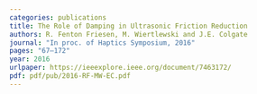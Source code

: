 ```yaml
---
categories: publications
title: The Role of Damping in Ultrasonic Friction Reduction
authors: R. Fenton Friesen, M. Wiertlewski and J.E. Colgate
journal: "In proc. of Haptics Symposium, 2016"
pages: "67–172"
year: 2016
urlpaper: https://ieeexplore.ieee.org/document/7463172/
pdf: pdf/pub/2016-RF-MW-EC.pdf
---
```

